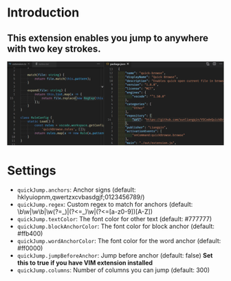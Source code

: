 # Introduction
## This extension enables you jump to anywhere with two key strokes.

![Quick Jump](assets/demo.gif)

# Settings
* `quickJump.anchors`: Anchor signs (default: hklyuiopnm,qwertzxcvbasdgjf;0123456789/)
* `quickJump.regex`: Custom regex to match for anchors (default: \\b\\w|\\w\\b|\\w(?=\_)|(?<=\_)\\w|(?<=[a-z0-9])[A-Z])
* `quickJump.textColor`: The font color for other text (default: #777777)
* `quickJump.blockAnchorColor`: The font color for block anchor (default: #ffb400)
* `quickJump.wordAnchorColor`: The font color for the word anchor (default: #ff0000)
* `quickJump.jumpBeforeAnchor`: Jump before anchor (default: false) **Set this to true if you have VIM extension installed**
* `quickJump.columns`: Number of columns you can jump (default: 300)